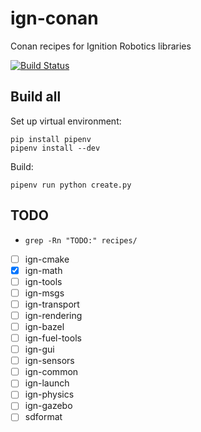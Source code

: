 # ign-conan
Conan recipes for Ignition Robotics libraries

[![Build Status](https://travis-ci.com/joxoby/ign-conan.svg?branch=master)](https://travis-ci.com/joxoby/ign-conan)

## Build all

Set up virtual environment:
```
pip install pipenv
pipenv install --dev
```

Build:
```
pipenv run python create.py
```

## TODO

- `grep -Rn "TODO:" recipes/`

- [ ] ign-cmake
- [x] ign-math
- [ ] ign-tools
- [ ] ign-msgs
- [ ] ign-transport
- [ ] ign-rendering
- [ ] ign-bazel
- [ ] ign-fuel-tools
- [ ] ign-gui
- [ ] ign-sensors
- [ ] ign-common
- [ ] ign-launch
- [ ] ign-physics
- [ ] ign-gazebo
- [ ] sdformat

